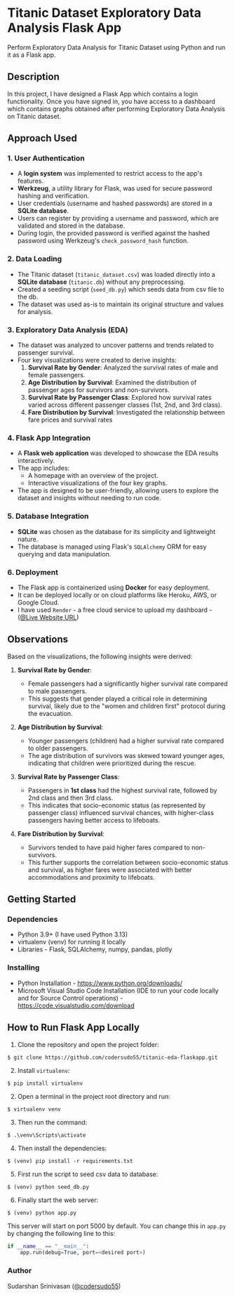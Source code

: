 # Titanic Dataset Exploratory Data Analysis Flask App

Perform Exploratory Data Analysis for Titanic Dataset using Python and run it as a Flask app.

## Description

In this project, I have designed a Flask App which contains a login functionality. Once you have signed in, you have access to a dashboard which contains graphs obtained after performing Exploratory Data Analysis on Titanic dataset.

## Approach Used
### 1. **User Authentication**
   - A **login system** was implemented to restrict access to the app's features.
   - **Werkzeug**, a utility library for Flask, was used for secure password hashing and verification.
   - User credentials (username and hashed passwords) are stored in a **SQLite database**.
   - Users can register by providing a username and password, which are validated and stored in the database.
   - During login, the provided password is verified against the hashed password using Werkzeug's `check_password_hash` function.


### 2. **Data Loading**
   - The Titanic dataset (`titanic_dataset.csv`) was loaded directly into a **SQLite database** (`titanic.db`) without any preprocessing.
   - Created a seeding script (`seed_db.py`) which seeds data from csv file to the db.
   - The dataset was used as-is to maintain its original structure and values for analysis.


### 3. **Exploratory Data Analysis (EDA)**
   - The dataset was analyzed to uncover patterns and trends related to passenger survival.
   - Four key visualizations were created to derive insights:
     1. **Survival Rate by Gender**: Analyzed the survival rates of male and female passengers.
     2. **Age Distribution by Survival**: Examined the distribution of passenger ages for survivors and non-survivors.
     3. **Survival Rate by Passenger Class**: Explored how survival rates varied across different passenger classes (1st, 2nd, and 3rd class).
     4. **Fare Distribution by Survival**: Investigated the relationship between fare prices and survival rates

### 4. **Flask App Integration**
   - A **Flask web application** was developed to showcase the EDA results interactively.
   - The app includes:
     - A homepage with an overview of the project.
     - Interactive visualizations of the four key graphs.
   - The app is designed to be user-friendly, allowing users to explore the dataset and insights without needing to run code.

### 5. **Database Integration**
   - **SQLite** was chosen as the database for its simplicity and lightweight nature.
   - The database is managed using Flask's `SQLAlchemy` ORM for easy querying and data manipulation.

### 6. **Deployment**
   - The Flask app is containerized using **Docker** for easy deployment.
   - It can be deployed locally or on cloud platforms like Heroku, AWS, or Google Cloud.
   - I have used `Render` - a free cloud service to upload my dashboard - ([@Live Website URL](https://codersudo55-titanic-flaskapp.onrender.com))

## Observations
Based on the visualizations, the following insights were derived:

1. **Survival Rate by Gender**:
   - Female passengers had a significantly higher survival rate compared to male passengers.
   - This suggests that gender played a critical role in determining survival, likely due to the "women and children first" protocol during the evacuation.

2. **Age Distribution by Survival**:
   - Younger passengers (children) had a higher survival rate compared to older passengers.
   - The age distribution of survivors was skewed toward younger ages, indicating that children were prioritized during the rescue.

3. **Survival Rate by Passenger Class**:
   - Passengers in **1st class** had the highest survival rate, followed by 2nd class and then 3rd class.
   - This indicates that socio-economic status (as represented by passenger class) influenced survival chances, with higher-class passengers having better access to lifeboats.

4. **Fare Distribution by Survival**:
   - Survivors tended to have paid higher fares compared to non-survivors.
   - This further supports the correlation between socio-economic status and survival, as higher fares were associated with better accommodations and proximity to lifeboats.


## Getting Started

### Dependencies

* Python 3.9+ (I have used Python 3.13)
* virtualenv (venv) for running it locally
* Libraries - Flask, SQLAlchemy, numpy, pandas, plotly

### Installing

* Python Installation - https://www.python.org/downloads/
* Microsoft Visual Studio Code Installation (IDE to run your code locally and for Source Control operations) -  https://code.visualstudio.com/download 

## How to Run Flask App Locally

1. Clone the repository and open the project folder:
```
$ git clone https://github.com/codersudo55/titanic-eda-flaskapp.git
```

2. Install `virtualenv`:
```
$ pip install virtualenv
```
2. Open a terminal in the project root directory and run:
```
$ virtualenv venv
```
3. Then run the command:
```
$ .\venv\Scripts\activate
```
4. Then install the dependencies:
```
$ (venv) pip install -r requirements.txt
```
5. First run the script to seed csv data to database:
```
$ (venv) python seed_db.py
```
6. Finally start the web server:
```
$ (venv) python app.py
```
This server will start on port 5000 by default. You can change this in `app.py` by changing the following line to this:

```python
if __name__ == "__main__":
    app.run(debug=True, port=<desired port>)
```

### Author 
Sudarshan Srinivasan ([@codersudo55](https://www.github.com/codersudo55))

